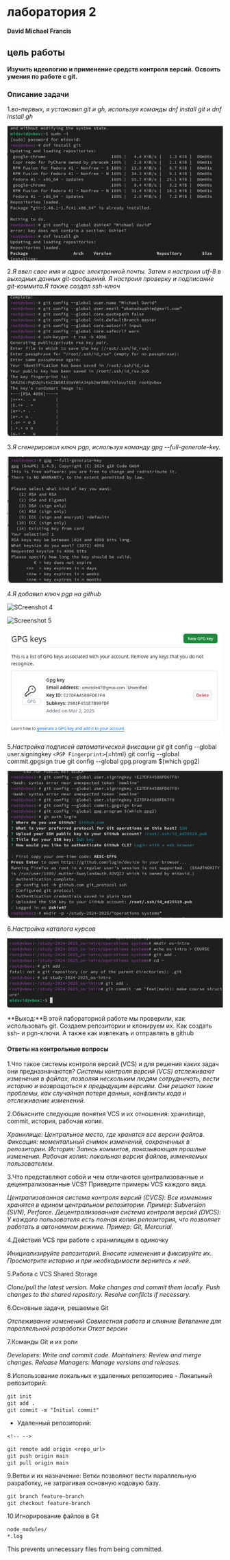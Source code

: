 # **лаборатория 2**

**David Michael Francis**

## цель работы

**Изучить идеологию и применение средств контроля версий.** **Освоить
умения по работе с git.**

### **Описание задачи**

1.*во-первых, я установил git и gh, используя команды dnf install git и
dnf install gh*

![во-первых](images/Screenshot1.png)

2.*Я ввел свое имя и адрес электронной почты. Затем я настроил utf-8 в
выходных данных git-сообщений. Я настроил проверку и подписание
git-коммита.Я также создал ssh-ключ*

![Screenshot 2](images/Screenshot2.png)

3.*Я сгенерировал ключ pgp, используя команду gpg --full-generate-key.*

![Screenshot 3](images/Screenshot3.png)

4.*Я добавил ключ pgp на github*

![SCreenshot 4](images/Screenshot4.png)

![Screenshot 5](images/Screenshot5.png)

![SCreenshot 6](images/Screenshot6.png)

5.*Настройка подписей автоматической фиксации git* git config --global
user.signingkey `<PGP Fingerprint>`{=html} git config --global
commit.gpgsign true git config --global gpg.program \$(which gpg2)

![Screenshot 7](images/Screenshot7.png)

6.*Настройка каталога курсов*

![Screenshot 8](images/Screenshot8.png)

**Выход:**В этой лабораторной работе мы проверили, как использовать git.
Создаем репозитории и клонируем их. Как создать ssh- и pgn-ключи. А
также как извлекать и отправлять в github

#### Ответы на контрольные вопросы

1.Что такое системы контроля версий (VCS) и для решения каких задач они
предназначаются? *Системы контроля версий (VCS) отслеживают изменения в
файлах, позволяя нескольким людям сотрудничать, вести историю и
возвращаться к предыдущим версиям. Они решают такие проблемы, как
случайная потеря данных, конфликты кода и отслеживание изменений.*

2.Объясните следующие понятия VCS и их отношения: хранилище, commit,
история, рабочая копия.

*Хранилище: Центральное место, где хранятся все версии файлов.*
*Фиксация: моментальный снимок изменений, сохраненных в репозитории.*
*История: Запись коммитов, показывающая прошлые изменения.* *Рабочая
копия: локальная версия файлов, изменяемых пользователем.*

3.Что представляют собой и чем отличаются централизованные и
децентрализованные VCS? Приведите примеры VCS каждого вида.

*Централизованная система контроля версий (CVCS): Все изменения хранятся
в едином центральном репозитории. Пример: Subversion (SVN), Perforce.*
*Децентрализованная система контроля версий (DVCS): У каждого
пользователя есть полная копия репозитория, что позволяет работать в
автономном режиме. Пример: Git, Mercurial.*

4.Действия VCS при работе с хранилищем в одиночку

*Инициализируйте репозиторий.* *Вносите изменения и фиксируйте их.*
*Просмотрите историю и при необходимости вернитесь к ней.*

5.Работа с VCS Shared Storage

*Clone/pull the latest version.* *Make changes and commit them locally.*
*Push changes to the shared repository.* *Resolve conflicts if
necessary.*

6.Основные задачи, решаемые Git

*Отслеживание изменений* *Совместная работа и слияние* *Ветвление для
параллельной разработки* *Откат версии*

7.Команды Git и их роли

*Developers: Write and commit code.* *Maintainers: Review and merge
changes.* *Release Managers: Manage versions and releases.*

8.Использование локальных и удаленных репозиториев - Локальный
репозиторий:

    git init  
    git add .  
    git commit -m "Initial commit"

-   Удаленный репозиторий:

```{=html}
<!-- -->
```
    git remote add origin <repo_url>  
    git push origin main  
    git pull origin main  

9.Ветви и их назначение: Ветки позволяют вести параллельную разработку,
не затрагивая основную кодовую базу.

    git branch feature-branch  
    git checkout feature-branch  

10.Игнорирование файлов в Git

    node_modules/  
    *.log

This prevents unnecessary files from being committed.
